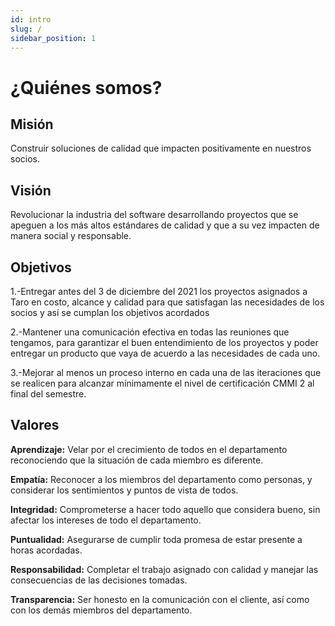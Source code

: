 ```yaml
---
id: intro
slug: /
sidebar_position: 1
---
```


# ¿Quiénes somos?

## Misión

Construir soluciones de calidad que impacten positivamente en nuestros socios.

## Visión

Revolucionar la industria del software desarrollando proyectos que se apeguen a los más altos estándares de calidad y que a su vez impacten de manera social y responsable.


## Objetivos

1.-Entregar antes del 3 de diciembre del 2021 los proyectos asignados a Taro en costo, alcance y calidad para que satisfagan las necesidades de los socios y así se cumplan los objetivos acordados

2.-Mantener una comunicación efectiva en todas las reuniones que tengamos, para garantizar el buen entendimiento de los proyectos y poder entregar un producto que vaya de acuerdo a las necesidades de cada uno.

3.-Mejorar al menos un proceso interno en cada una de las iteraciones que se realicen para alcanzar mínimamente el nivel de certificación CMMI 2 al final del semestre.



## Valores


**Aprendizaje:** Velar por el crecimiento de todos en el departamento reconociendo que la situación de cada miembro es diferente.


**Empatía:** Reconocer a los miembros del departamento como personas, y considerar los sentimientos y puntos de vista de todos.


**Integridad:** Comprometerse a hacer todo aquello que considera bueno, sin afectar los intereses de todo el departamento.


**Puntualidad:** Asegurarse de cumplir toda promesa de estar presente a horas acordadas.


**Responsabilidad:** Completar el trabajo asignado con calidad y manejar las consecuencias de las decisiones tomadas.


**Transparencia:** Ser honesto en la comunicación con el cliente, así como con los demás miembros del departamento.


